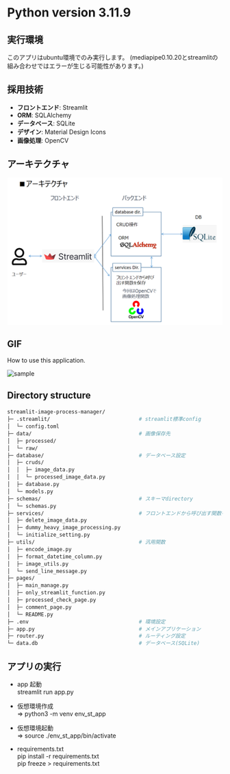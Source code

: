 # Python version 3.11.9

## 実行環境
このアプリはubuntu環境でのみ実行します。
(mediapipe0.10.20とstreamlitの組み合わせではエラーが生じる可能性があります。)

## 採用技術

- **フロントエンド**: Streamlit
- **ORM**: SQLAlchemy
- **データベース**: SQLite
- **デザイン**: Material Design Icons
- **画像処理**: OpenCV

## アーキテクチャ

![アーキテクチャ](docs/ST-IPM-architecture.png)

## GIF

How to use this application.

<img src="./docs/sample_video.gif" alt="sample" style="height:500px;">

## Directory structure

```bash
streamlit-image-process-manager/
├─ .streamlit/                             # streamlit標準config
│  └─ config.toml
├─ data/                                   # 画像保存先
│  ├─ processed/
│  └─ raw/
├─ database/                               # データベース設定
│  ├─ cruds/
│  │  ├─ image_data.py
│  │  └─ processed_image_data.py
│  ├─ database.py
│  └─ models.py
├─ schemas/                                # スキーマdirectory
│  └─ schemas.py
├─ services/                               # フロントエンドから呼び出す関数を保存
│  ├─ delete_image_data.py
│  ├─ dummy_heavy_image_processing.py
│  └─ initialize_setting.py
├─ utils/                                  # 汎用関数
│  ├─ encode_image.py
│  ├─ format_datetime_column.py
│  ├─ image_utils.py
│  └─ send_line_message.py
├─ pages/
│  ├─ main_manage.py
│  ├─ only_streamlit_function.py
│  ├─ processed_check_page.py
│  ├─ comment_page.py
│  └─ README.py
├─ .env                                    # 環境設定
├─ app.py                                  # メインアプリケーション
├─ router.py                               # ルーティング設定
└─ data.db                                 # データベース(SQLite)
```

## アプリの実行

- app 起動</br>
  streamlit run app.py

- 仮想環境作成</br>
  => python3 -m venv env_st_app

- 仮想環境起動</br>
  => source ./env_st_app/bin/activate

- requirements.txt</br>
  pip install -r requirements.txt</br>
  pip freeze > requirements.txt</br>
